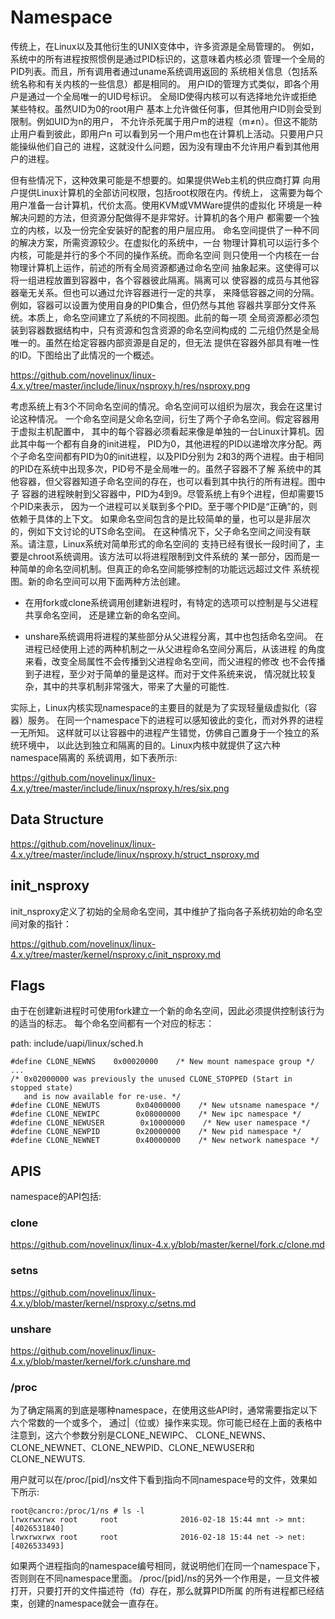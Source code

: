 Namespace
========================================

传统上，在Linux以及其他衍生的UNIX变体中，许多资源是全局管理的。
例如，系统中的所有进程按照惯例是通过PID标识的，这意味着内核必须
管理一个全局的PID列表。而且，所有调用者通过uname系统调用返回的
系统相关信息（包括系统名称和有关内核的一些信息）都是相同的。
用户ID的管理方式类似，即各个用户是通过一个全局唯一的UID号标识。
全局ID使得内核可以有选择地允许或拒绝某些特权。虽然UID为0的root用户
基本上允许做任何事，但其他用户ID则会受到限制。例如UID为n的用户，
不允许杀死属于用户m的进程（m≠n）。但这不能防止用户看到彼此，即用户n
可以看到另一个用户m也在计算机上活动。只要用户只能操纵他们自己的
进程，这就没什么问题，因为没有理由不允许用户看到其他用户的进程。

但有些情况下，这种效果可能是不想要的。如果提供Web主机的供应商打算
向用户提供Linux计算机的全部访问权限，包括root权限在内。传统上，
这需要为每个用户准备一台计算机，代价太高。使用KVM或VMWare提供的虚拟化
环境是一种解决问题的方法，但资源分配做得不是非常好。计算机的各个用户
都需要一个独立的内核，以及一份完全安装好的配套的用户层应用。
命名空间提供了一种不同的解决方案，所需资源较少。在虚拟化的系统中，一台
物理计算机可以运行多个内核，可能是并行的多个不同的操作系统。而命名空间
则只使用一个内核在一台物理计算机上运作，前述的所有全局资源都通过命名空间
抽象起来。这使得可以将一组进程放置到容器中，各个容器彼此隔离。隔离可以
使容器的成员与其他容器毫无关系。但也可以通过允许容器进行一定的共享，
来降低容器之间的分隔。例如，容器可以设置为使用自身的PID集合，但仍然与其他
容器共享部分文件系统。本质上，命名空间建立了系统的不同视图。此前的每一项
全局资源都必须包装到容器数据结构中，只有资源和包含资源的命名空间构成的
二元组仍然是全局唯一的。虽然在给定容器内部资源是自足的，但无法
提供在容器外部具有唯一性的ID。下图给出了此情况的一个概述。

https://github.com/novelinux/linux-4.x.y/tree/master/include/linux/nsproxy.h/res/nsproxy.png

考虑系统上有3个不同命名空间的情况。命名空间可以组织为层次，我会在这里讨论这种情况。
一个命名空间是父命名空间，衍生了两个子命名空间。假定容器用于虚拟主机配置中，
其中的每个容器必须看起来像是单独的一台Linux计算机。因此其中每一个都有自身的init进程，
PID为0，其他进程的PID以递增次序分配。两个子命名空间都有PID为0的init进程，以及PID分别为
2和3的两个进程。由于相同的PID在系统中出现多次，PID号不是全局唯一的。虽然子容器不了解
系统中的其他容器，但父容器知道子命名空间的存在，也可以看到其中执行的所有进程。图中子
容器的进程映射到父容器中，PID为4到9。尽管系统上有9个进程，但却需要15个PID来表示，
因为一个进程可以关联到多个PID。至于哪个PID是“正确”的，则依赖于具体的上下文。
如果命名空间包含的是比较简单的量，也可以是非层次的，例如下文讨论的UTS命名空间。
在这种情况下，父子命名空间之间没有联系。请注意，Linux系统对简单形式的命名空间的
支持已经有很长一段时间了，主要是chroot系统调用。该方法可以将进程限制到文件系统的
某一部分，因而是一种简单的命名空间机制。但真正的命名空间能够控制的功能远远超过文件
系统视图。新的命名空间可以用下面两种方法创建。

* 在用fork或clone系统调用创建新进程时，有特定的选项可以控制是与父进程共享命名空间，
  还是建立新的命名空间。

* unshare系统调用将进程的某些部分从父进程分离，其中也包括命名空间。
  在进程已经使用上述的两种机制之一从父进程命名空间分离后，从该进程
  的角度来看，改变全局属性不会传播到父进程命名空间，而父进程的修改
  也不会传播到子进程，至少对于简单的量是这样。而对于文件系统来说，
  情况就比较复杂，其中的共享机制非常强大，带来了大量的可能性.

实际上，Linux内核实现namespace的主要目的就是为了实现轻量级虚拟化（容器）服务。
在同一个namespace下的进程可以感知彼此的变化，而对外界的进程一无所知。
这样就可以让容器中的进程产生错觉，仿佛自己置身于一个独立的系统环境中，
以此达到独立和隔离的目的。Linux内核中就提供了这六种namespace隔离的
系统调用，如下表所示:

https://github.com/novelinux/linux-4.x.y/tree/master/include/linux/nsproxy.h/res/six.png

Data Structure
----------------------------------------

https://github.com/novelinux/linux-4.x.y/tree/master/include/linux/nsproxy.h/struct_nsproxy.md

init_nsproxy
----------------------------------------

init_nsproxy定义了初始的全局命名空间，其中维护了指向各子系统初始的命名空间对象的指针：

https://github.com/novelinux/linux-4.x.y/tree/master/kernel/nsproxy.c/init_nsproxy.md

Flags
----------------------------------------

由于在创建新进程时可使用fork建立一个新的命名空间，因此必须提供控制该行为的适当的标志。
每个命名空间都有一个对应的标志：

path: include/uapi/linux/sched.h
```
#define CLONE_NEWNS    0x00020000    /* New mount namespace group */
...
/* 0x02000000 was previously the unused CLONE_STOPPED (Start in stopped state)
   and is now available for re-use. */
#define CLONE_NEWUTS        0x04000000    /* New utsname namespace */
#define CLONE_NEWIPC        0x08000000    /* New ipc namespace */
#define CLONE_NEWUSER        0x10000000    /* New user namespace */
#define CLONE_NEWPID        0x20000000    /* New pid namespace */
#define CLONE_NEWNET        0x40000000    /* New network namespace */
```

APIS
----------------------------------------

namespace的API包括:

### clone

https://github.com/novelinux/linux-4.x.y/blob/master/kernel/fork.c/clone.md

### setns

https://github.com/novelinux/linux-4.x.y/blob/master/kernel/nsproxy.c/setns.md

### unshare

https://github.com/novelinux/linux-4.x.y/blob/master/kernel/fork.c/unshare.md

### /proc

为了确定隔离的到底是哪种namespace，在使用这些API时，通常需要指定以下六个常数的一个或多个，
通过|（位或）操作来实现。你可能已经在上面的表格中注意到，这六个参数分别是CLONE_NEWIPC、
CLONE_NEWNS、CLONE_NEWNET、CLONE_NEWPID、CLONE_NEWUSER和CLONE_NEWUTS.

用户就可以在/proc/[pid]/ns文件下看到指向不同namespace号的文件，效果如下所示:

```
root@cancro:/proc/1/ns # ls -l
lrwxrwxrwx root     root              2016-02-18 15:44 mnt -> mnt:[4026531840]
lrwxrwxrwx root     root              2016-02-18 15:44 net -> net:[4026533493]
```

如果两个进程指向的namespace编号相同，就说明他们在同一个namespace下，否则则在不同namespace里面。
/proc/[pid]/ns的另外一个作用是，一旦文件被打开，只要打开的文件描述符（fd）存在，那么就算PID所属
的所有进程都已经结束，创建的namespace就会一直存在。
